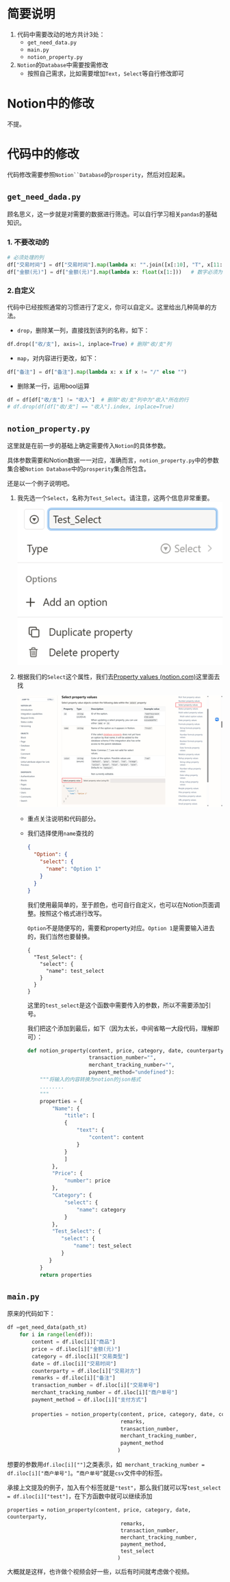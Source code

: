 # 简要说明

1. 代码中需要改动的地方共计3处：
   - `get_need_data.py`
   - `main.py`
   - `notion_property.py`
2. `Notion`的`Database`中需要按需修改
   - 按照自己需求，比如需要增加`Text`，`Select`等自行修改即可

# Notion中的修改

不提。

# 代码中的修改

代码修改需要参照`Notion``Database`的`prosperity`，然后对应起来。

## `get_need_dada.py`

顾名思义，这一步就是对需要的数据进行筛选。可以自行学习相关`pandas`的基础知识。

### 1. 不要改动的

```python
# 必须处理的列
df["交易时间"] = df["交易时间"].map(lambda x: "".join([x[:10], "T", x[11:], "Z"])) # 转换成标准ISO8601格式
df["金额(元)"] = df["金额(元)"].map(lambda x: float(x[1:]))	# 数字必须为float之类
```

### 2.自定义

代码中已经按照通常的习惯进行了定义，你可以自定义。这里给出几种简单的方法。

- `drop`，删除某一列，直接找到该列的名称，如下：

 ```python
 df.drop(["收/支"], axis=1, inplace=True) # 删除"收/支"列
 ```

- `map`，对内容进行更改，如下：

 ```python
 df["备注"] = df["备注"].map(lambda x: x if x != "/" else "")
 ```

- 删除某一行，运用bool运算

```python
df = df[df["收/支"] != "收入"]	# 删除"收/支"列中为"收入"所在的行
# df.drop(df[df["收/支"] == "收入"].index, inplace=True)
```

## `notion_property.py`

这里就是在前一步的基础上确定需要传入`Notion`的具体参数。

具体参数需要和Notion数据一一对应，准确而言，`notion_property.py`中的参数集合被`Notion Database`中的`prosperity`集合所包含。

还是以一个例子说明吧。

1. 我先选一个`Select`，名称为`Test_Select`。请注意，这两个信息非常重要。
  ![image-20230521204213040](./image/image-20230521204213040.png)

2. 根据我们的`Select`这个属性，我们去[Property values (notion.com)](https://developers.notion.com/reference/property-value-object#date-property-values)这里面去找

   ![image-20230521205006717](./image/image-20230521205006717.png)

   - 重点关注说明和代码部分。

   - 我们选择使用`name`查找的

     ```json
     {
       "Option": {
         "select": {
           "name": "Option 1"
         }
       }
     }
     ```

     我们使用最简单的，至于颜色，也可自行自定义，也可以在Notion页面调整。按照这个格式进行改写。

     `Option`不是随便写的，需要和property对应。`Option 1`是需要输入进去的，我们当然也要替换。

     ```pyhon
     {
       "Test_Select": {
         "select": {
           "name": test_select
         }
       }
     }
     ```

     这里的`test_select`是这个函数中需要传入的参数，所以不需要添加引号。

     我们把这个添加到最后，如下（因为太长，中间省略一大段代码，理解即可）：

     ```python
     def notion_property(content, price, category, date, counterparty, remarks, 
                         transaction_number="",
                         merchant_tracking_number="",
                         payment_method="undefined"):
         """将输入的内容转换为notion的json格式
         ........
         """
         properties = {
             "Name": {
                 "title": [
                 {
                     "text": {
                         "content": content
                     }
                 }  
                 ]
             },
             "Price": {
                 "number": price
             },
             "Category": {
                 "select": {
                     "name": category
                 }
             },
             "Test_Select": {
         		"select": {
           		    "name": test_select
         		}
       		}
         }
         return properties
     ```

## `main.py`

原来的代码如下：

```python
df =get_need_data(path_st)
    for i in range(len(df)):
        content = df.iloc[i]["商品"]
        price = df.iloc[i]["金额(元)"]
        category = df.iloc[i]["交易类型"]
        date = df.iloc[i]["交易时间"]
        counterparty = df.iloc[i]["交易对方"]
        remarks = df.iloc[i]["备注"]
        transaction_number = df.iloc[i]["交易单号"]
        merchant_tracking_number = df.iloc[i]["商户单号"]
        payment_method = df.iloc[i]["支付方式"]
        
        properties = notion_property(content, price, category, date, counterparty,
                                     remarks,
                                     transaction_number, 
                                     merchant_tracking_number, 
                                     payment_method
                                    )
```

想要的参数用`df.iloc[i][""]`之类表示，如` merchant_tracking_number = df.iloc[i]["商户单号"]`。`“商户单号”`就是`csv`文件中的标签。

承接上文提及的例子，加入有个标签就是`"test"`，那么我们就可以写`test_select = df.iloc[i]["test"]`，在下方函数中就可以继续添加

```
properties = notion_property(content, price, category, date, counterparty,
                                     remarks,
                                     transaction_number, 
                                     merchant_tracking_number, 
                                     payment_method,
                                     test_select
                                    )
```

大概就是这样，也许做个视频会好一些，以后有时间就考虑做个视频。

